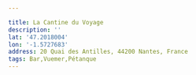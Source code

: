 ```yaml
---

title: La Cantine du Voyage
description: ''
lat: '47.2018004'
lon: '-1.5727683'
address: 20 Quai des Antilles, 44200 Nantes, France
tags: Bar,Vuemer,Pétanque
---
```

